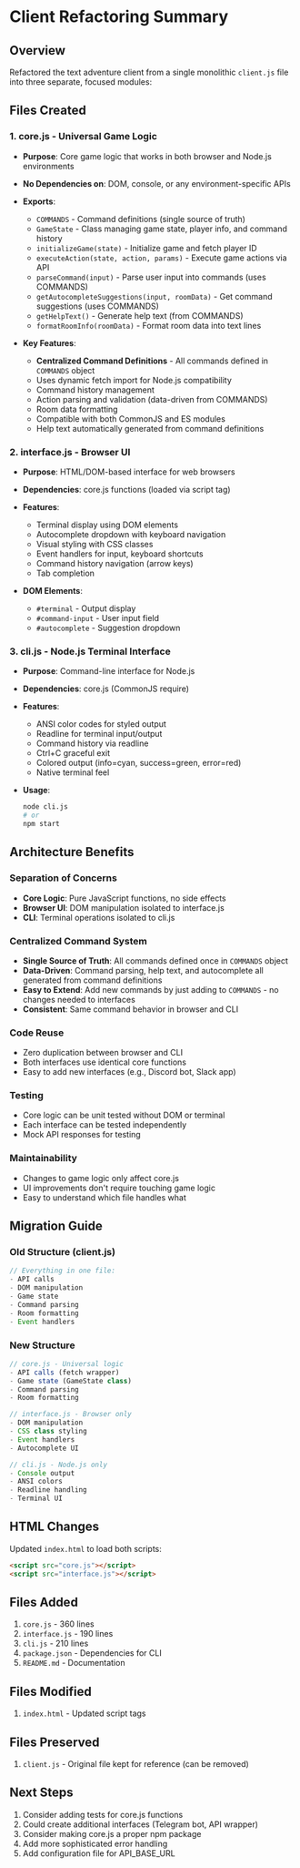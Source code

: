 # Client Refactoring Summary

## Overview

Refactored the text adventure client from a single monolithic `client.js` file into three separate, focused modules:

## Files Created

### 1. **core.js** - Universal Game Logic
- **Purpose**: Core game logic that works in both browser and Node.js environments
- **No Dependencies on**: DOM, console, or any environment-specific APIs
- **Exports**:
  - `COMMANDS` - Command definitions (single source of truth)
  - `GameState` - Class managing game state, player info, and command history
  - `initializeGame(state)` - Initialize game and fetch player ID
  - `executeAction(state, action, params)` - Execute game actions via API
  - `parseCommand(input)` - Parse user input into commands (uses COMMANDS)
  - `getAutocompleteSuggestions(input, roomData)` - Get command suggestions (uses COMMANDS)
  - `getHelpText()` - Generate help text (from COMMANDS)
  - `formatRoomInfo(roomData)` - Format room data into text lines

- **Key Features**:
  - **Centralized Command Definitions** - All commands defined in `COMMANDS` object
  - Uses dynamic fetch import for Node.js compatibility
  - Command history management
  - Action parsing and validation (data-driven from COMMANDS)
  - Room data formatting
  - Compatible with both CommonJS and ES modules
  - Help text automatically generated from command definitions

### 2. **interface.js** - Browser UI
- **Purpose**: HTML/DOM-based interface for web browsers
- **Dependencies**: core.js functions (loaded via script tag)
- **Features**:
  - Terminal display using DOM elements
  - Autocomplete dropdown with keyboard navigation
  - Visual styling with CSS classes
  - Event handlers for input, keyboard shortcuts
  - Command history navigation (arrow keys)
  - Tab completion

- **DOM Elements**:
  - `#terminal` - Output display
  - `#command-input` - User input field
  - `#autocomplete` - Suggestion dropdown

### 3. **cli.js** - Node.js Terminal Interface
- **Purpose**: Command-line interface for Node.js
- **Dependencies**: core.js (CommonJS require)
- **Features**:
  - ANSI color codes for styled output
  - Readline for terminal input/output
  - Command history via readline
  - Ctrl+C graceful exit
  - Colored output (info=cyan, success=green, error=red)
  - Native terminal feel

- **Usage**:
  ```bash
  node cli.js
  # or
  npm start
  ```

## Architecture Benefits

### Separation of Concerns
- **Core Logic**: Pure JavaScript functions, no side effects
- **Browser UI**: DOM manipulation isolated to interface.js
- **CLI**: Terminal operations isolated to cli.js

### Centralized Command System
- **Single Source of Truth**: All commands defined once in `COMMANDS` object
- **Data-Driven**: Command parsing, help text, and autocomplete all generated from command definitions
- **Easy to Extend**: Add new commands by just adding to `COMMANDS` - no changes needed to interfaces
- **Consistent**: Same command behavior in browser and CLI

### Code Reuse
- Zero duplication between browser and CLI
- Both interfaces use identical core functions
- Easy to add new interfaces (e.g., Discord bot, Slack app)

### Testing
- Core logic can be unit tested without DOM or terminal
- Each interface can be tested independently
- Mock API responses for testing

### Maintainability
- Changes to game logic only affect core.js
- UI improvements don't require touching game logic
- Easy to understand which file handles what

## Migration Guide

### Old Structure (client.js)
```javascript
// Everything in one file:
- API calls
- DOM manipulation  
- Game state
- Command parsing
- Room formatting
- Event handlers
```

### New Structure
```javascript
// core.js - Universal logic
- API calls (fetch wrapper)
- Game state (GameState class)
- Command parsing
- Room formatting

// interface.js - Browser only
- DOM manipulation
- CSS class styling
- Event handlers
- Autocomplete UI

// cli.js - Node.js only
- Console output
- ANSI colors
- Readline handling
- Terminal UI
```

## HTML Changes

Updated `index.html` to load both scripts:
```html
<script src="core.js"></script>
<script src="interface.js"></script>
```

## Files Added

1. `core.js` - 360 lines
2. `interface.js` - 190 lines
3. `cli.js` - 210 lines
4. `package.json` - Dependencies for CLI
5. `README.md` - Documentation

## Files Modified

1. `index.html` - Updated script tags

## Files Preserved

1. `client.js` - Original file kept for reference (can be removed)

## Next Steps

1. Consider adding tests for core.js functions
2. Could create additional interfaces (Telegram bot, API wrapper)
3. Consider making core.js a proper npm package
4. Add more sophisticated error handling
5. Add configuration file for API_BASE_URL
